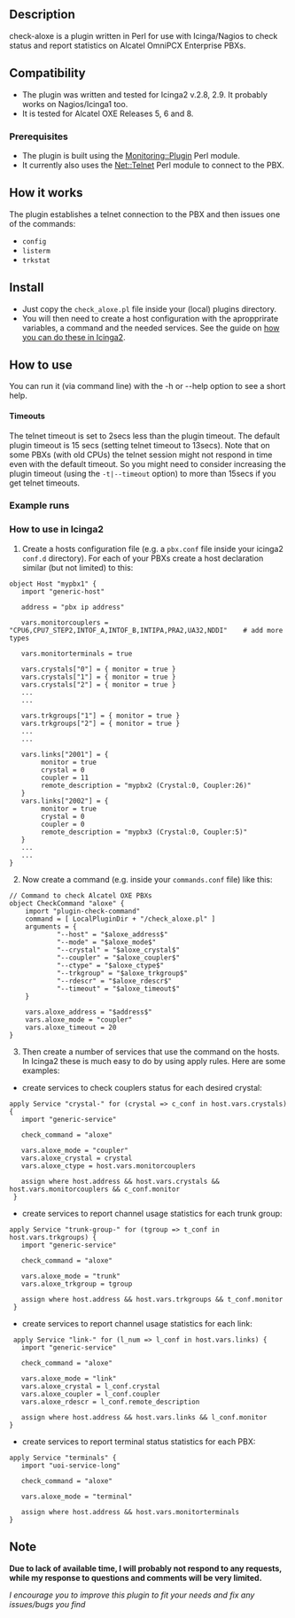 ## Description
check-aloxe is a plugin written in Perl for use with Icinga/Nagios to check status and report statistics on Alcatel OmniPCX Enterprise PBXs.

## Compatibility
- The plugin was written and tested for Icinga2 v.2.8, 2.9. It probably works on Nagios/Icinga1 too.
- It is tested for Alcatel OXE Releases 5, 6 and 8.

### Prerequisites
- The plugin is built using the [Monitoring::Plugin](https://metacpan.org/pod/Monitoring::Plugin) Perl module.
- It currently also uses the [Net::Telnet](https://metacpan.org/pod/Net::Telnet) Perl module to connect to the PBX.

## How it works
The plugin establishes a telnet connection to the PBX and then issues one of the commands:
- `config`
- `listerm`
- `trkstat`

## Install
- Just copy the `check_aloxe.pl` file inside your (local) plugins directory.
- You will then need to create a host configuration with the apropprirate variables, a command and the needed services. See the guide on  [how you can do these in Icinga2](#how-to-use-in-icinga2).

## How to use
You can run it (via command line) with the -h or --help option to see a short help.

#### Timeouts
The telnet timeout is set to 2secs less than the plugin timeout. The default plugin timeout is 15 secs (setting telnet timeout to 13secs).
Note that on some PBXs (with old CPUs) the telnet session might not respond in time even with the default timeout. So you might need to consider increasing the plugin timeout (using the `-t|--timeout` option) to more than 15secs if you get telnet timeouts.

### Example runs

### How to use in Icinga2
1. Create a hosts configuration file (e.g. a `pbx.conf` file inside your icinga2 `conf.d` directory).
For each of your PBXs create a host declaration similar (but not limited) to this:
```
object Host "mypbx1" {
   import "generic-host"

   address = "pbx ip address"

   vars.monitorcouplers = "CPU6,CPU7_STEP2,INTOF_A,INTOF_B,INTIPA,PRA2,UA32,NDDI"    # add more types

   vars.monitorterminals = true

   vars.crystals["0"] = { monitor = true }
   vars.crystals["1"] = { monitor = true }
   vars.crystals["2"] = { monitor = true }
   ...
   ...

   vars.trkgroups["1"] = { monitor = true }
   vars.trkgroups["2"] = { monitor = true }
   ...
   ...

   vars.links["2001"] = {
        monitor = true
        crystal = 0
        coupler = 11
        remote_description = "mypbx2 (Crystal:0, Coupler:26)"
   }
   vars.links["2002"] = {
        monitor = true
        crystal = 0
        coupler = 0
        remote_description = "mypbx3 (Crystal:0, Coupler:5)"
   }
   ...
   ...
}
```
2. Now create a command (e.g. inside your `commands.conf` file) like this:
```
// Command to check Alcatel OXE PBXs
object CheckCommand "aloxe" {
    import "plugin-check-command"
    command = [ LocalPluginDir + "/check_aloxe.pl" ]
    arguments = {
            "--host" = "$aloxe_address$"
            "--mode" = "$aloxe_mode$"
            "--crystal" = "$aloxe_crystal$"
            "--coupler" = "$aloxe_coupler$"
            "--ctype" = "$aloxe_ctype$"
            "--trkgroup" = "$aloxe_trkgroup$"
            "--rdescr" = "$aloxe_rdescr$"
            "--timeout" = "$aloxe_timeout$"
    }
 
    vars.aloxe_address = "$address$"
    vars.aloxe_mode = "coupler"
    vars.aloxe_timeout = 20
}
```
3. Then create a number of services that use the command on the hosts. In Icinga2 these is much easy to do by using apply rules.
Here are some examples:
- create services to check couplers status for each desired crystal:
```
apply Service "crystal-" for (crystal => c_conf in host.vars.crystals) {
   import "generic-service"
 
   check_command = "aloxe"
 
   vars.aloxe_mode = "coupler"
   vars.aloxe_crystal = crystal
   vars.aloxe_ctype = host.vars.monitorcouplers
 
   assign where host.address && host.vars.crystals && host.vars.monitorcouplers && c_conf.monitor
 }
```
- create services to report channel usage statistics for each trunk group:
```
apply Service "trunk-group-" for (tgroup => t_conf in host.vars.trkgroups) {
   import "generic-service"
 
   check_command = "aloxe"
 
   vars.aloxe_mode = "trunk"
   vars.aloxe_trkgroup = tgroup
 
   assign where host.address && host.vars.trkgroups && t_conf.monitor
 }
```
- create services to report channel usage statistics for each link:
```
 apply Service "link-" for (l_num => l_conf in host.vars.links) {
   import "generic-service"
 
   check_command = "aloxe"
 
   vars.aloxe_mode = "link"
   vars.aloxe_crystal = l_conf.crystal
   vars.aloxe_coupler = l_conf.coupler
   vars.aloxe_rdescr = l_conf.remote_description
 
   assign where host.address && host.vars.links && l_conf.monitor
}
```
- create services to report terminal status statistics for each PBX:
```
apply Service "terminals" {
   import "uoi-service-long"
 
   check_command = "aloxe"
 
   vars.aloxe_mode = "terminal"
 
   assign where host.address && host.vars.monitorterminals
} 
```

## Note
__Due to lack of available time, I will probably not respond to any requests, while my response to questions and comments will be very limited.__

_I encourage you to improve this plugin to fit your needs and fix any issues/bugs you find_ 
